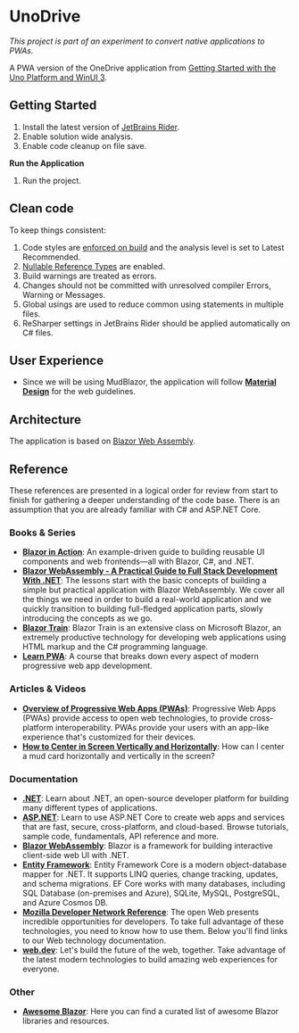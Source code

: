 # UnoDrive

_This project is part of an experiment to convert native applications to PWAs._

A PWA version of the OneDrive application
from [Getting Started with the Uno Platform and WinUI 3](https://learning.oreilly.com/library/view/getting-started-with/9781484282489/).

## Getting Started

1. Install the latest version of [JetBrains Rider](https://www.jetbrains.com/rider/).
2. Enable solution wide analysis.
3. Enable code cleanup on file save.

**Run the Application**

1. Run the project.
## Clean code

To keep things consistent:

1. Code styles are [enforced on build](https://docs.microsoft.com/en-us/dotnet/core/project-sdk/msbuild-props#enforcecodestyleinbuild) and the analysis level is set to Latest Recommended.
2. [Nullable Reference Types](https://docs.microsoft.com/en-us/dotnet/csharp/nullable-references) are enabled.
3. Build warnings are treated as errors.
4. Changes should not be committed with unresolved compiler Errors, Warning or Messages.
5. Global usings are used to reduce common using statements in multiple files.
6. ReSharper settings in JetBrains Rider should be applied automatically on C# files.

## User Experience

- Since we will be using MudBlazor, the application will follow **[Material Design](https://material.io/develop/web)** for the web guidelines.

## Architecture

The application is based on [Blazor Web Assembly](https://dotnet.microsoft.com/apps/aspnet/web-apps/blazor).

## Reference

These references are presented in a logical order for review from start to finish for gathering a deeper understanding of the code base. There is an assumption that you are already familiar with C# and ASP.NET Core.

### Books & Series

- **[Blazor in Action](https://learning.oreilly.com/videos/blazor-in-action/9781617298646AU/)**: An example-driven guide to building reusable UI components and web frontends—all with Blazor, C#, and .NET.
- **[Blazor WebAssembly - A Practical Guide to Full Stack Development With .NET](https://code-maze.com/blazor-webassembly-course/)**: The lessons start with the basic concepts of building a simple but practical application with Blazor WebAssembly. We cover all the things we need in order to build a real-world application and we quickly transition to building full-fledged application parts, slowly introducing the concepts as we go.
- **[Blazor Train](https://blazortrain.com/)**: Blazor Train is an extensive class on Microsoft Blazor, an extremely productive technology for developing web applications using HTML markup and the C# programming language.
- **[Learn PWA](https://web.dev/learn/pwa/)**: A course that breaks down every aspect of modern progressive web app development.

### Articles & Videos

- **[Overview of Progressive Web Apps (PWAs)](https://learn.microsoft.com/en-us/microsoft-edge/progressive-web-apps-chromium/)**: Progressive Web Apps (PWAs) provide access to open web technologies, to provide cross-platform interoperability. PWAs provide your users with an app-like experience that's customized for their devices.
- **[How to Center in Screen Vertically and Horizontally](https://github.com/MudBlazor/MudBlazor/discussions/3008)**: How can I center a mud card horizontally and vertically in the screen?

### Documentation

- **[.NET](https://learn.microsoft.com/en-us/dotnet/fundamentals/)**: Learn about .NET, an open-source developer platform for building many different types of applications.
- **[ASP.NET](https://learn.microsoft.com/en-us/aspnet/core/)**: Learn to use ASP.NET Core to create web apps and services that are fast, secure, cross-platform, and cloud-based. Browse tutorials, sample code, fundamentals, API reference and more.
- **[Blazor WebAssembly](https://docs.microsoft.com/aspnet/core/blazor/)**: Blazor is a framework for building interactive client-side web UI with .NET.
- **[Entity Framework](https://learn.microsoft.com/en-us/ef/)**: Entity Framework Core is a modern object-database mapper for .NET. It supports LINQ queries, change tracking, updates, and schema migrations. EF Core works with many databases, including SQL Database (on-premises and Azure), SQLite, MySQL, PostgreSQL, and Azure Cosmos DB.
- **[Mozilla Developer Network Reference](https://developer.mozilla.org/en-US/docs/Web)**: The open Web presents incredible opportunities for developers. To take full advantage of these technologies, you need to know how to use them. Below you'll find links to our Web technology documentation.
- **[web.dev](https://web.dev/)**: Let's build the future of the web, together. Take advantage of the latest modern technologies to build amazing web experiences for everyone.

### Other

- **[Awesome Blazor](https://github.com/AdrienTorris/awesome-blazor)**: Here you can find a curated list of awesome Blazor libraries and resources.